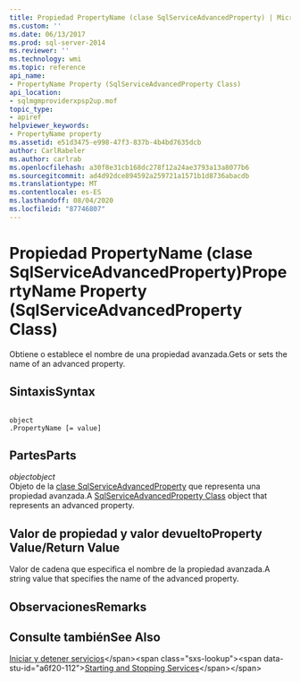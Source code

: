 ```yaml
---
title: Propiedad PropertyName (clase SqlServiceAdvancedProperty) | Microsoft Docs
ms.custom: ''
ms.date: 06/13/2017
ms.prod: sql-server-2014
ms.reviewer: ''
ms.technology: wmi
ms.topic: reference
api_name:
- PropertyName Property (SqlServiceAdvancedProperty Class)
api_location:
- sqlmgmproviderxpsp2up.mof
topic_type:
- apiref
helpviewer_keywords:
- PropertyName property
ms.assetid: e51d3475-e998-47f3-837b-4b4bd7635dcb
author: CarlRabeler
ms.author: carlrab
ms.openlocfilehash: a30f8e31cb168dc278f12a24ae3793a13a8077b6
ms.sourcegitcommit: ad4d92dce894592a259721a1571b1d8736abacdb
ms.translationtype: MT
ms.contentlocale: es-ES
ms.lasthandoff: 08/04/2020
ms.locfileid: "87746807"
---
```

# <a name="propertyname-property-sqlserviceadvancedproperty-class"></a><span data-ttu-id="a6f20-102">Propiedad PropertyName (clase SqlServiceAdvancedProperty)</span><span class="sxs-lookup"><span data-stu-id="a6f20-102">PropertyName Property (SqlServiceAdvancedProperty Class)</span></span>
  <span data-ttu-id="a6f20-103">Obtiene o establece el nombre de una propiedad avanzada.</span><span class="sxs-lookup"><span data-stu-id="a6f20-103">Gets or sets the name of an advanced property.</span></span>  
  
## <a name="syntax"></a><span data-ttu-id="a6f20-104">Sintaxis</span><span class="sxs-lookup"><span data-stu-id="a6f20-104">Syntax</span></span>  
  
```  
  
object  
.PropertyName [= value]  
```  
  
## <a name="parts"></a><span data-ttu-id="a6f20-105">Partes</span><span class="sxs-lookup"><span data-stu-id="a6f20-105">Parts</span></span>  
 <span data-ttu-id="a6f20-106">*object*</span><span class="sxs-lookup"><span data-stu-id="a6f20-106">*object*</span></span>  
 <span data-ttu-id="a6f20-107">Objeto de la [clase SqlServiceAdvancedProperty](sqlserviceadvancedproperty-class.md) que representa una propiedad avanzada.</span><span class="sxs-lookup"><span data-stu-id="a6f20-107">A [SqlServiceAdvancedProperty Class](sqlserviceadvancedproperty-class.md) object that represents an advanced property.</span></span>  
  
## <a name="property-valuereturn-value"></a><span data-ttu-id="a6f20-108">Valor de propiedad y valor devuelto</span><span class="sxs-lookup"><span data-stu-id="a6f20-108">Property Value/Return Value</span></span>  
 <span data-ttu-id="a6f20-109">Valor de cadena que especifica el nombre de la propiedad avanzada.</span><span class="sxs-lookup"><span data-stu-id="a6f20-109">A string value that specifies the name of the advanced property.</span></span>  
  
## <a name="remarks"></a><span data-ttu-id="a6f20-110">Observaciones</span><span class="sxs-lookup"><span data-stu-id="a6f20-110">Remarks</span></span>  
  
## <a name="see-also"></a><span data-ttu-id="a6f20-111">Consulte también</span><span class="sxs-lookup"><span data-stu-id="a6f20-111">See Also</span></span>  
 <span data-ttu-id="a6f20-112">[Iniciar y detener servicios](https://technet.microsoft.com/library/ms174886\(v=sql.105\).aspx)</span><span class="sxs-lookup"><span data-stu-id="a6f20-112">[Starting and Stopping Services](https://technet.microsoft.com/library/ms174886\(v=sql.105\).aspx)</span></span>  
  
  

